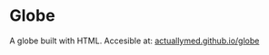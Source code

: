  # Globe
A globe built with HTML. Accesible at: [actuallymed.github.io/globe](actuallymed.github.io/globe)
  

